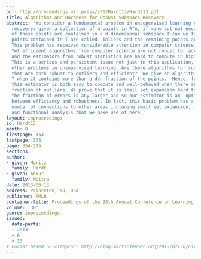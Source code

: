 ```yaml
---
pdf: http://proceedings.mlr.press/v30/Hardt13/Hardt13.pdf
title: Algorithms and Hardness for Robust Subspace Recovery
abstract: 'We consider a fundamental problem in unsupervised learning called subspace
  recovery: given a collection of m points in R^n, if many but not necessarily all
  of these points are contained in a d-dimensional subspace T can we find it? The
  points contained in T are called  inliers and the remaining points are  outliers.
  This problem has received considerable attention in computer science and in statistics.
  Yet efficient algorithms from computer science are not robust to  adversarial outliers,
  and the estimators from robust statistics are hard to compute in high dimensions.
  This is a serious and persistent issue not just in this application, but for many
  other problems in unsupervised learning. Are there algorithms for subspace recovery
  that are both robust to outliers and efficient?  We give an algorithm that finds
  T when it contains more than a d/n fraction of the points.  Hence, for say d = n/2
  this estimator is both easy to compute and well-behaved when there are a constant
  fraction of outliers. We prove that it is small set expansion hard to find T when
  the fraction of errors is any larger and so our estimator is an  optimal compromise
  between efficiency and robustness. In fact, this basic problem has a surprising
  number of connections to other areas including small set expansion, matroid theory
  and functional analysis that we make use of here.'
layout: inproceedings
id: Hardt13
month: 0
firstpage: 354
lastpage: 375
page: 354-375
sections: 
author:
- given: Moritz
  family: Hardt
- given: Ankur
  family: Moitra
date: 2013-06-13
address: Princeton, NJ, USA
publisher: PMLR
container-title: Proceedings of the 26th Annual Conference on Learning Theory
volume: '30'
genre: inproceedings
issued:
  date-parts:
  - 2013
  - 6
  - 13
# Format based on citeproc: http://blog.martinfenner.org/2013/07/30/citeproc-yaml-for-bibliographies/
---
```

